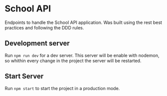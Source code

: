 # School API

Endpoints to handle the School API application. Was built using the rest best practices and following the DDD rules.

## Development server

Run `npm run dev` for a dev server. This server will be enable with nodemon, so whithin every change in the project the server will be restarted.

## Start Server

Run `npm start` to start the project in a production mode. 